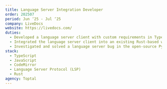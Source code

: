 ```yaml
---
title: Language Server Integration Developer
order: 202507
period: Jun ‘25 - Jul ‘25
company: LiveDocs
website: https://livedocs.com/
duties:
  - Developed a language server client with custom requirements in TypeScript for CodeMirror 6.
  - Integrated the language server client into an existing Rust-based web application.
  - Investigated and solved a language server bug in the open-source Python LSP Server project.
stack:
  - TypeScript
  - JavaScript
  - CodeMirror
  - Language Server Protocol (LSP)
  - Rust
agency: Toptal
---
```


